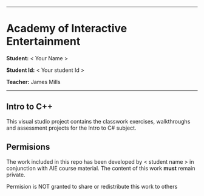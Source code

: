 
---
# Academy of Interactive Entertainment

**Student:** < Your Name >

**Student Id:** < Your student Id >

**Teacher:** James Mills

---


## Intro to C++
This visual studio project contains the classwork exercises, walkthroughs and assessment projects for the Intro to C# subject.

## Permisions
The work included in this repo has been developed by < student name > in conjunction with AIE course material. The content of this work **must** remain private.

Permision is NOT granted to share or redistribute this work to others

